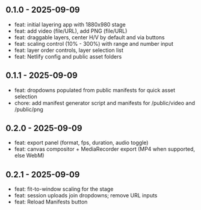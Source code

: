 ## 0.1.0 - 2025-09-09
- feat: initial layering app with 1880x980 stage
- feat: add video (file/URL), add PNG (file/URL)
- feat: draggable layers, center H/V by default and via buttons
- feat: scaling control (10% - 300%) with range and number input
- feat: layer order controls, layer selection list
- feat: Netlify config and public asset folders
## 0.1.1 - 2025-09-09
- feat: dropdowns populated from public manifests for quick asset selection
- chore: add manifest generator script and manifests for /public/video and /public/png
## 0.2.0 - 2025-09-09
- feat: export panel (format, fps, duration, audio toggle)
- feat: canvas compositor + MediaRecorder export (MP4 when supported, else WebM)
## 0.2.1 - 2025-09-09
- feat: fit-to-window scaling for the stage
- feat: session uploads join dropdowns; remove URL inputs
- feat: Reload Manifests button
